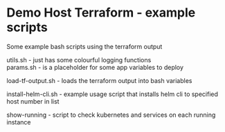 # Demo Host Terraform - example scripts
Some example bash scripts using the terraform output

utils.sh - just has some colourful logging functions  
params.sh - is a placeholder for some app variables to deploy
  
load-tf-output.sh - loads the terraform output into bash variables

install-helm-cli.sh - example usage script that installs helm cli to specified host number in list

show-running - script to check kubernetes and services on each running instance

